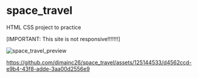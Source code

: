 # space_travel
HTML CSS project to practice

[IMPORTANT: This site is not responsive!!!!!!!]

![space_travel_preview](https://github.com/dimainc26/space_travel/assets/125144533/d3aab6d2-8c21-4fe5-9812-0ddf6cf645ac)



https://github.com/dimainc26/space_travel/assets/125144533/d4562ccd-e9b4-43f8-adde-3aa00d2556e9


